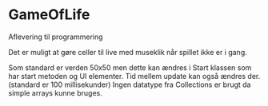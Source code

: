 # GameOfLife
Aflevering til programmering

Det er muligt at gøre celler til live med museklik når spillet ikke er i gang.

Som standard er verden 50x50 men dette kan ændres i Start klassen som har start metoden og UI elementer.
Tid mellem update kan også ændres der. (standard er 100 millisekunder)
Ingen datatype fra Collections er brugt da simple arrays kunne bruges.
